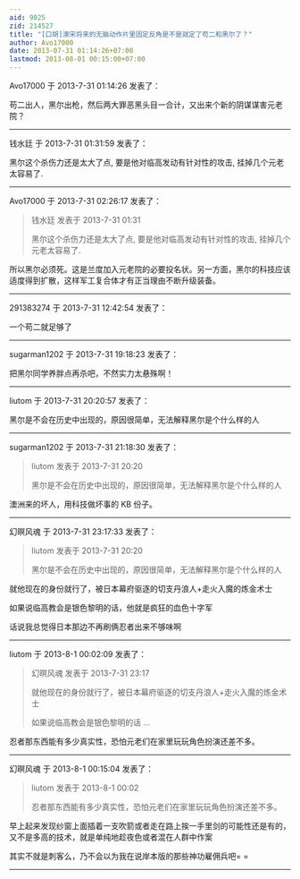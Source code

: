 ```yaml
---
aid: 9025
zid: 214527
title: "[口胡]澳宋将来的无脑动作片里固定反角是不是就定了苟二和黑尔了？"
author: Avo17000
date: 2013-07-31 01:14:26+07:00
lastmod: 2013-08-01 00:15:00+07:00
---
```


Avo17000 于 2013-7-31 01:14:26 发表了：

苟二出人，黑尔出枪，然后两大罪恶黑头目一合计，又出来个新的阴谋谋害元老院？

---

钱水廷 于 2013-7-31 01:31:59 发表了：

黑尔这个杀伤力还是太大了点, 要是他对临高发动有针对性的攻击, 挂掉几个元老太容易了.

---

Avo17000 于 2013-7-31 02:26:17 发表了：

> 钱水廷 发表于 2013-7-31 01:31
>
> 黑尔这个杀伤力还是太大了点, 要是他对临高发动有针对性的攻击, 挂掉几个元老太容易了.

所以黑尔必须死。这是兰度加入元老院的必要投名状。另一方面，黑尔的科技应该适度得到扩散，这样军工复合体才有正当理由不断升级装备。

---

291383274 于 2013-7-31 12:42:54 发表了：

一个苟二就足够了

---

sugarman1202 于 2013-7-31 19:18:23 发表了：

把黑尔同学养胖点再杀吧，不然实力太悬殊啊！

---

liutom 于 2013-7-31 20:20:57 发表了：

黑尔是不会在历史中出现的，原因很简单，无法解释黑尔是个什么样的人

---

sugarman1202 于 2013-7-31 21:18:30 发表了：

> liutom 发表于 2013-7-31 20:20
>
> 黑尔是不会在历史中出现的，原因很简单，无法解释黑尔是个什么样的人

澳洲来的坏人，用科技做坏事的 KB 份子。

---

幻暝风魂 于 2013-7-31 23:17:33 发表了：

> liutom 发表于 2013-7-31 20:20
>
> 黑尔是不会在历史中出现的，原因很简单，无法解释黑尔是个什么样的人

就他现在的身份就行了，被日本幕府驱逐的切支丹浪人+走火入魔的炼金术士

如果说临高教会是银色黎明的话，他就是疯狂的血色十字军

话说我总觉得日本那边不再刷俩忍者出来不够味啊

---

liutom 于 2013-8-1 00:02:09 发表了：

> 幻暝风魂 发表于 2013-7-31 23:17
>
> 就他现在的身份就行了，被日本幕府驱逐的切支丹浪人+走火入魔的炼金术士
>
> 如果说临高教会是银色黎明的话 ...

忍者那东西能有多少真实性，恐怕元老们在家里玩玩角色扮演还差不多。

---

幻暝风魂 于 2013-8-1 00:15:04 发表了：

> liutom 发表于 2013-8-1 00:02
>
> 忍者那东西能有多少真实性，恐怕元老们在家里玩玩角色扮演还差不多。

早上起来发现纱窗上面插着一支吹箭或者走在路上挨一手里剑的可能性还是有的，又不是多高的技术，就是单纯地趁夜色或者混在人群中作案

其实不就是刺客么，乃不会以为我在说岸本版的那些神功雇佣兵吧= =

---
